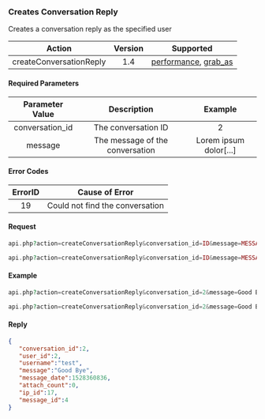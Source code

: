 

### Creates Conversation Reply
Creates a conversation reply as the specified user

| Action | Version | Supported |
| :-: | :-: | :-: |
| createConversationReply | 1.4 | <a href="#per">performance</a>, <a href="#grab">grab_as</a> |

#### Required Parameters

| Parameter Value | Description | Example |
| :-: | :-: | :-: |
| conversation_id | The conversation ID | 2 |
| message | The message of the conversation | Lorem ipsum dolor[...] |

#### Error Codes

| ErrorID | Cause of Error |
| :-: | :-: |
| 19 | Could not find the conversation |


#### Request
```php
api.php?action=createConversationReply&conversation_id=ID&message=MESSAGE&grab_as=USERNAME&hash=API_KEY
```
```php
api.php?action=createConversationReply&conversation_id=ID&message=MESSAGE&hash=USER:HASH
```
#### Example
```php
api.php?action=createConversationReply&conversation_id=2&message=Good Bye&hash=cadox8:JDJhJDEwJEd4U2xRQUNNTVJnTzFOM282anZYd08wRk1DTC52NFJtYWtDVHZaNHo1SUZvR0hzUVpLTkU2
```
```php
api.php?action=createConversationReply&conversation_id=2&message=Good Bye&grab_as=test&hash=e65ef8da-ca6a-437c-ab8b-4b2e9e86cd10
```
#### Reply
```json
{
   "conversation_id":2,
   "user_id":2,
   "username":"test",
   "message":"Good Bye",
   "message_date":1528360836,
   "attach_count":0,
   "ip_id":17,
   "message_id":4
}
```
